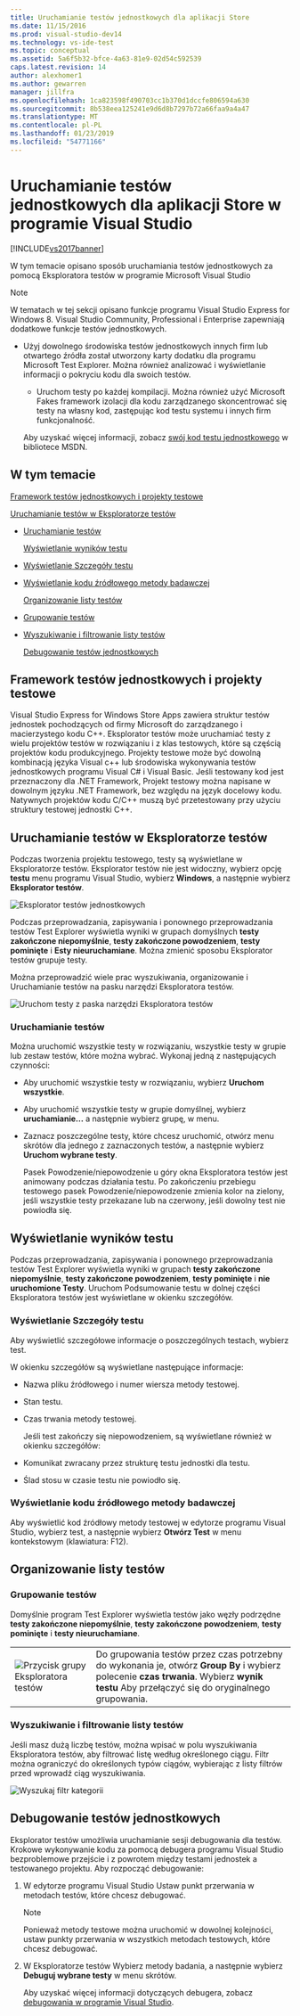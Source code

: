 ```yaml
---
title: Uruchamianie testów jednostkowych dla aplikacji Store
ms.date: 11/15/2016
ms.prod: visual-studio-dev14
ms.technology: vs-ide-test
ms.topic: conceptual
ms.assetid: 5a6f5b32-bfce-4a63-81e9-02d54c592539
caps.latest.revision: 14
author: alexhomer1
ms.author: gewarren
manager: jillfra
ms.openlocfilehash: 1ca823598f490703cc1b370d1dccfe806594a630
ms.sourcegitcommit: 8b538eea125241e9d6d8b7297b72a66faa9a4a47
ms.translationtype: MT
ms.contentlocale: pl-PL
ms.lasthandoff: 01/23/2019
ms.locfileid: "54771166"
---
```

# <a name="run-unit-tests-for-store-apps-in-visual-studio"></a>Uruchamianie testów jednostkowych dla aplikacji Store w programie Visual Studio
[!INCLUDE[vs2017banner](../includes/vs2017banner.md)]

W tym temacie opisano sposób uruchamiania testów jednostkowych za pomocą Eksploratora testów w programie Microsoft Visual Studio

> [!NOTE]
>  W tematach w tej sekcji opisano funkcje programu Visual Studio Express for Windows 8. Visual Studio Community, Professional i Enterprise zapewniają dodatkowe funkcje testów jednostkowych.
>
> - Użyj dowolnego środowiska testów jednostkowych innych firm lub otwartego źródła został utworzony karty dodatku dla programu Microsoft Test Explorer. Można również analizować i wyświetlanie informacji o pokryciu kodu dla swoich testów.
>   -   Uruchom testy po każdej kompilacji. Można również użyć Microsoft Fakes framework izolacji dla kodu zarządzanego skoncentrować się testy na własny kod, zastępując kod testu systemu i innych firm funkcjonalność.
>
>   Aby uzyskać więcej informacji, zobacz [swój kod testu jednostkowego](../test/unit-test-your-code.md) w bibliotece MSDN.

##  <a name="BKMK_In_this_topic"></a> W tym temacie
 [Framework testów jednostkowych i projekty testowe](#BKMK_Unit_test_frameworks_and_test_projects)

 [Uruchamianie testów w Eksploratorze testów](#BKMK_Running_tests_in_Test_Explorer)

- [Uruchamianie testów](#BKMK_Running_tests)

  [Wyświetlanie wyników testu](#BKMK_Viewing_test_results)

- [Wyświetlanie Szczegóły testu](#BKMK_Viewing_test_details)

- [Wyświetlanie kodu źródłowego metody badawczej](#BKMK_Viewing_the_source_code_of_a_test_method)

  [Organizowanie listy testów](#BKMK_Organizing_the_test_list)

- [Grupowanie testów](#BKMK_Grouping_tests)

- [Wyszukiwanie i filtrowanie listy testów](#BKMK_Searching_and_filtering_the_test_list)

  [Debugowanie testów jednostkowych](#BKMK_Debugging_unit_tests)

##  <a name="BKMK_Unit_test_frameworks_and_test_projects"></a> Framework testów jednostkowych i projekty testowe
 Visual Studio Express for Windows Store Apps zawiera struktur testów jednostek pochodzących od firmy Microsoft do zarządzanego i macierzystego kodu C++. Eksplorator testów może uruchamiać testy z wielu projektów testów w rozwiązaniu i z klas testowych, które są częścią projektów kodu produkcyjnego. Projekty testowe może być dowolną kombinacją języka Visual c++ lub środowiska wykonywania testów jednostkowych programu Visual C# i Visual Basic. Jeśli testowany kod jest przeznaczony dla .NET Framework, Projekt testowy można napisane w dowolnym języku .NET Framework, bez względu na język docelowy kodu. Natywnych projektów kodu C/C++ muszą być przetestowany przy użyciu struktury testowej jednostki C++.

##  <a name="BKMK_Running_tests_in_Test_Explorer"></a> Uruchamianie testów w Eksploratorze testów
 Podczas tworzenia projektu testowego, testy są wyświetlane w Eksploratorze testów. Eksplorator testów nie jest widoczny, wybierz opcję **testu** menu programu Visual Studio, wybierz **Windows**, a następnie wybierz **Eksplorator testów**.

 ![Eksplorator testów jednostkowych](../ide/media/ute-failedpassednotrunsummary.png "UTE_FailedPassedNotRunSummary")

 Podczas przeprowadzania, zapisywania i ponownego przeprowadzania testów Test Explorer wyświetla wyniki w grupach domyślnych **testy zakończone niepomyślnie**, **testy zakończone powodzeniem**, **testy pominięte** i  **Esty nieuruchamiane**. Można zmienić sposobu Eksplorator testów grupuje testy.

 Można przeprowadzić wiele prac wyszukiwania, organizowanie i Uruchamianie testów na pasku narzędzi Eksploratora testów.

 ![Uruchom testy z paska narzędzi Eksploratora testów](../test/media/ute-toolbar.png "UTE_ToolBar")

###  <a name="BKMK_Running_tests"></a> Uruchamianie testów
 Można uruchomić wszystkie testy w rozwiązaniu, wszystkie testy w grupie lub zestaw testów, które można wybrać. Wykonaj jedną z następujących czynności:

- Aby uruchomić wszystkie testy w rozwiązaniu, wybierz **Uruchom wszystkie**.

- Aby uruchomić wszystkie testy w grupie domyślnej, wybierz **uruchamianie...**  a następnie wybierz grupę, w menu.

- Zaznacz poszczególne testy, które chcesz uruchomić, otwórz menu skrótów dla jednego z zaznaczonych testów, a następnie wybierz **Uruchom wybrane testy**.

  Pasek Powodzenie/niepowodzenie u góry okna Eksploratora testów jest animowany podczas działania testu. Po zakończeniu przebiegu testowego pasek Powodzenie/niepowodzenie zmienia kolor na zielony, jeśli wszystkie testy przekazane lub na czerwony, jeśli dowolny test nie powiodła się.

##  <a name="BKMK_Viewing_test_results"></a> Wyświetlanie wyników testu
 Podczas przeprowadzania, zapisywania i ponownego przeprowadzania testów Test Explorer wyświetla wyniki w grupach **testy zakończone niepomyślnie**, **testy zakończone powodzeniem**, **testy pominięte** i **nie uruchomione Testy**. Uruchom Podsumowanie testu w dolnej części Eksploratora testów jest wyświetlane w okienku szczegółów.

###  <a name="BKMK_Viewing_test_details"></a> Wyświetlanie Szczegóły testu
 Aby wyświetlić szczegółowe informacje o poszczególnych testach, wybierz test.

 W okienku szczegółów są wyświetlane następujące informacje:

- Nazwa pliku źródłowego i numer wiersza metody testowej.

- Stan testu.

- Czas trwania metody testowej.

  Jeśli test zakończy się niepowodzeniem, są wyświetlane również w okienku szczegółów:

- Komunikat zwracany przez strukturę testu jednostki dla testu.

- Ślad stosu w czasie testu nie powiodło się.

###  <a name="BKMK_Viewing_the_source_code_of_a_test_method"></a> Wyświetlanie kodu źródłowego metody badawczej
 Aby wyświetlić kod źródłowy metody testowej w edytorze programu Visual Studio, wybierz test, a następnie wybierz **Otwórz Test** w menu kontekstowym (klawiatura: F12).

##  <a name="BKMK_Organizing_the_test_list"></a> Organizowanie listy testów

###  <a name="BKMK_Grouping_tests"></a> Grupowanie testów
 Domyślnie program Test Explorer wyświetla testów jako węzły podrzędne **testy zakończone niepomyślnie**, **testy zakończone powodzeniem**, **testy pominięte** i **testy nieuruchamiane**.

|||
|-|-|
|![Przycisk grupy Eksploratora testów](../test/media/ute-groupby-btn.png "UTE_GroupBy_btn")|Do grupowania testów przez czas potrzebny do wykonania je, otwórz **Group By** i wybierz polecenie **czas trwania**. Wybierz **wynik testu** Aby przełączyć się do oryginalnego grupowania.|

###  <a name="BKMK_Searching_and_filtering_the_test_list"></a> Wyszukiwanie i filtrowanie listy testów
 Jeśli masz dużą liczbę testów, można wpisać w polu wyszukiwania Eksploratora testów, aby filtrować listę według określonego ciągu. Filtr można ograniczyć do określonych typów ciągów, wybierając z listy filtrów przed wprowadź ciąg wyszukiwania.

 ![Wyszukaj filtr kategorii](../test/media/ute-searchfilter.png "UTE_SearchFilter")

##  <a name="BKMK_Debugging_unit_tests"></a> Debugowanie testów jednostkowych
 Eksplorator testów umożliwia uruchamianie sesji debugowania dla testów. Krokowe wykonywanie kodu za pomocą debugera programu Visual Studio bezproblemowe przejście i z powrotem między testami jednostek a testowanego projektu. Aby rozpocząć debugowanie:

1. W edytorze programu Visual Studio Ustaw punkt przerwania w metodach testów, które chcesz debugować.

   > [!NOTE]
   >  Ponieważ metody testowe można uruchomić w dowolnej kolejności, ustaw punkty przerwania w wszystkich metodach testowych, które chcesz debugować.

2. W Eksploratorze testów Wybierz metody badania, a następnie wybierz **Debuguj wybrane testy** w menu skrótów.

   Aby uzyskać więcej informacji dotyczących debugera, zobacz [debugowania w programie Visual Studio](../debugger/debugging-in-visual-studio.md).
